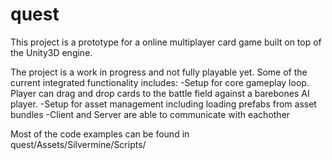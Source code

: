 # quest
This project is a prototype for a online multiplayer card game built on top of the Unity3D engine.

The project is a work in progress and not fully playable yet. Some of the current integrated functionality includes:
-Setup for core gameplay loop. Player can drag and drop cards to the battle field against a barebones AI player.
-Setup for asset management including loading prefabs from asset bundles
-Client and Server are able to communicate with eachother

Most of the code examples can be found in quest/Assets/Silvermine/Scripts/
